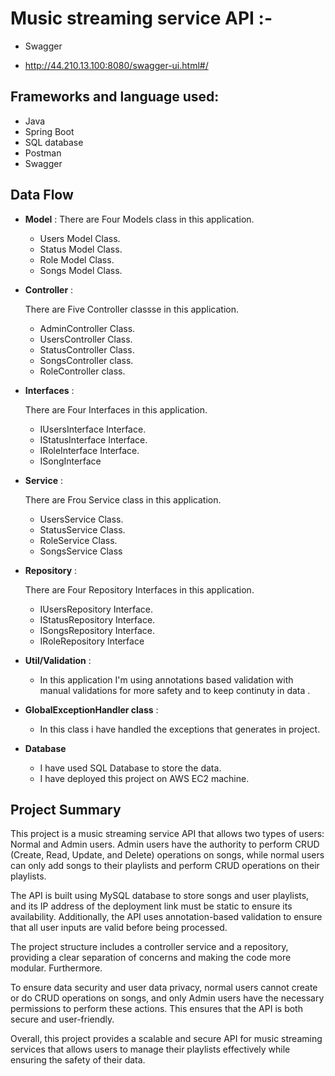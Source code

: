 # Music streaming service API :-
* Swagger
- http://44.210.13.100:8080/swagger-ui.html#/
## Frameworks and language used:
-  Java
-  Spring Boot
-  SQL database
-  Postman
-  Swagger
## Data Flow


* **Model** :
  There are Four Models class in this application.
    * Users Model Class.
    * Status Model Class.
    * Role Model Class.
    * Songs Model Class.


* **Controller** :

  There are Five Controller classse in this application.

    * AdminController Class.
    * UsersController Class.
    * StatusController Class.
    * SongsController class.
    * RoleController class. 


* **Interfaces** :

  There are Four Interfaces in this application.
    * IUsersInterface Interface.
    * IStatusInterface Interface.
    * IRoleInterface Interface.
    * ISongInterface


* **Service** :

  There are Frou Service class in this application.

    * UsersService Class.
    * StatusService Class.
    * RoleService Class.
    * SongsService Class
  


* **Repository** :

  There are Four Repository Interfaces in this application.

    * IUsersRepository Interface.
    * IStatusRepository Interface.
    * ISongsRepository Interface.
    * IRoleRepository Interface


* **Util/Validation** :
    * In this application I'm using annotations based validation with manual validations for more safety and to keep continuty in data .



* **GlobalExceptionHandler class** :
  * In this class i have handled the exceptions that generates in project.



* **Database**

    * I have used SQL Database to store the data.
    * I have deployed this project on AWS EC2 machine.

## Project Summary

This project is a music streaming service API that allows two types of users: Normal and Admin users. Admin users have the authority to perform CRUD (Create, Read, Update, and Delete) operations on songs, while normal users can only add songs to their playlists and perform CRUD operations on their playlists.

The API is built using MySQL database to store songs and user playlists, and its IP address of the deployment link must be static to ensure its availability. Additionally, the API uses annotation-based validation to ensure that all user inputs are valid before being processed.

The project structure includes a controller service and a repository, providing a clear separation of concerns and making the code more modular. Furthermore.

To ensure data security and user data privacy, normal users cannot create or do CRUD operations on songs, and only Admin users have the necessary permissions to perform these actions. This ensures that the API is both secure and user-friendly.

Overall, this project provides a scalable and secure API for music streaming services that allows users to manage their playlists effectively while ensuring the safety of their data.




  













  
